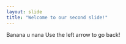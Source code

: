 ```yaml
---
layout: slide
title: "Welcome to our second slide!"
---
```

Banana u nana
Use the left arrow to go back!
